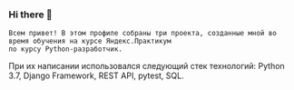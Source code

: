 ### Hi there 👋
```
Всем привет! В этом профиле собраны три проекта, созданные мной во время обучения на курсе Яндекс.Практикум
по курсу Python-разработчик.
```
При их написании использовался следующий стек технологий:
Python 3.7, Django Framework, REST API, pytest, SQL.


<!--
**Jack-scvo/Jack-scvo** is a ✨ _special_ ✨ repository because its `README.md` (this file) appears on your GitHub profile.

Here are some ideas to get you started:

- 🔭 I’m currently working on ...
- 🌱 I’m currently learning ...
- 👯 I’m looking to collaborate on ...
- 🤔 I’m looking for help with ...
- 💬 Ask me about ...
- 📫 How to reach me: ...
- 😄 Pronouns: ...
- ⚡ Fun fact: ...
-->

